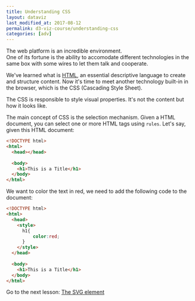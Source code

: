 ```yaml
---
title: Understanding CSS
layout: dataviz
last_modified_at: 2017-08-12
permalink: d3-viz-course/understanding-css
categories: [adv]
---
```


The web platform is an incredible environment.  
One of its fortune is the ability to accomodate different technologies in the same box with some wires to let them talk and cooperate.

We've learned what is [HTML](understanding-html), an essential descriptive language to create and structure content. Now it's time to meet another technology built-in in the browser, which is the CSS (Cascading Style Sheet).

The CSS is responsible to style visual properties. It's not the content but how it looks like.

The main concept of CSS is the selection mechanism. Given a HTML document, you can select one or more HTML tags using `rules`. Let's say, given this HTML document:

```html
<!DOCTYPE html>
<html>
  <head></head>
  
  <body>
    <h1>This is a Title</h1>
  </body>
</html>
```

We want to color the text in red, we need to add the following code to the document:

```html
<!DOCTYPE html>
<html>
  <head>
    <style>
      h1{
          color:red;
      }
    </style>
  </head>
  
  <body>
    <h1>This is a Title</h1>
  </body>
</html>
```

Go to the next lesson: [The SVG element](the-svg-element)

